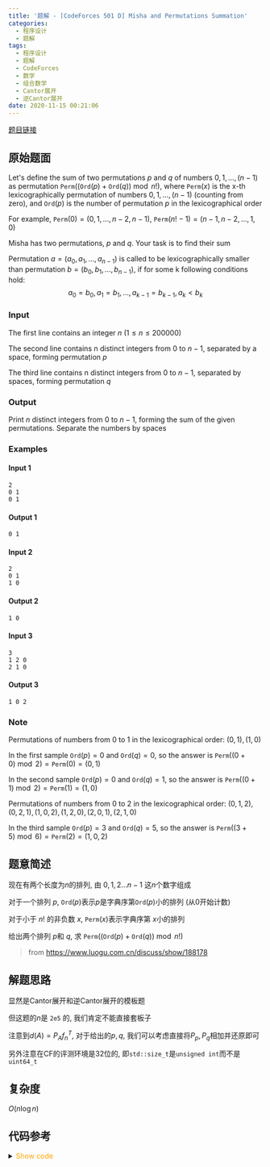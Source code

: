 ```yaml
---
title: '题解 - [CodeForces 501 D] Misha and Permutations Summation'
categories:
  - 程序设计
  - 题解
tags:
  - 程序设计
  - 题解
  - CodeForces
  - 数学
  - 组合数学
  - Cantor展开
  - 逆Cantor展开
date: 2020-11-15 00:21:06
---
```

[题目链接](https://codeforces.com/problemset/problem/501/D)

<!-- more -->

## 原始题面

Let's define the sum of two permutations $p$ and $q$ of numbers $0, 1, ..., (n - 1)$ as permutation $\texttt{Perm}((\texttt{Ord}(p)+\texttt{Ord}(q))\bmod n!)$, where $\texttt{Perm}(x)$ is the x-th lexicographically permutation of numbers $0, 1, ..., (n - 1)$ (counting from zero), and $\texttt{Ord}(p)$ is the number of permutation $p$ in the lexicographical order

For example, $\texttt{Perm}(0) = (0, 1, ..., n - 2, n - 1)$, $\texttt{Perm}(n! - 1) = (n - 1, n - 2, ..., 1, 0)$

Misha has two permutations, $p$ and $q$. Your task is to find their sum

Permutation $a = (a_0, a_1, ..., a_{n - 1})$ is called to be lexicographically smaller than permutation $b = (b_0, b_1, ..., b_{n - 1})$, if for some k following conditions hold:
$$a_0 = b_0, a_1 = b_1, ..., a_{k - 1} = b_{k - 1}, a_k < b_k$$

### Input

The first line contains an integer $n$ ($1 ≤ n ≤ 200 000$)

The second line contains n distinct integers from $0$ to $n - 1$, separated by a space, forming permutation $p$

The third line contains n distinct integers from $0$ to $n - 1$, separated by spaces, forming permutation $q$

### Output

Print $n$ distinct integers from $0$ to $n - 1$, forming the sum of the given permutations. Separate the numbers by spaces

### Examples

#### Input 1

```input1
2
0 1
0 1
```

#### Output 1

```output1
0 1
```

#### Input 2

```input2
2
0 1
1 0
```

#### Output 2

```output2
1 0
```

#### Input 3

```input3
3
1 2 0
2 1 0
```

#### Output 3

```output3
1 0 2
```

### Note

Permutations of numbers from $0$ to $1$ in the lexicographical order: $(0, 1), (1, 0)$

In the first sample $\texttt{Ord}(p) = 0$ and $\texttt{Ord}(q) = 0$, so the answer is $\texttt{Perm}((0+0)\bmod 2)=\texttt{Perm}(0)=(0, 1)$

In the second sample $\texttt{Ord}(p) = 0$ and $\texttt{Ord}(q) = 1$, so the answer is $\texttt{Perm}((0+1)\bmod 2)=\texttt{Perm}(1)=(1, 0)$

Permutations of numbers from $0$ to $2$ in the lexicographical order: $(0, 1, 2), (0, 2, 1), (1, 0, 2), (1, 2, 0), (2, 0, 1), (2, 1, 0)$

In the third sample $\texttt{Ord}(p) = 3$ and $\texttt{Ord}(q) = 5$, so the answer is $\texttt{Perm}((3+5)\bmod 6)=\texttt{Perm}(2)=(1, 0, 2)$

## 题意简述

现在有两个长度为$n$的排列, 由 $0,1,2...n-1$ 这$n$个数字组成

对于一个排列 $p$, $\texttt{Ord}(p)$表示$p$是字典序第$\texttt{Ord}(p)$小的排列 (从$0$开始计数)

对于小于 $n!$ 的非负数 $x$, $\texttt{Perm}(x)$表示字典序第 $x$小的排列

给出两个排列 $p$和 $q$, 求 $\texttt{Perm}((\texttt{Ord}(p)+\texttt{Ord}(q))\bmod n!)$

> from <https://www.luogu.com.cn/discuss/show/188178>

## 解题思路

显然是Cantor展开和逆Cantor展开的模板题

但这题的$n$是 `2e5` 的, 我们肯定不能直接套板子

注意到$d(A)=P_Af_n^T$, 对于给出的$p,q$, 我们可以考虑直接将$P_p,P_q$相加并还原即可

另外注意在CF的评测环境是32位的, 即`std::size_t`是`unsigned int`而不是`uint64_t`

## 复杂度

$O(n\log n)$

## 代码参考

<details>
<summary><font color='orange'>Show code</font></summary>

```cpp
/*
 * @Author: Tifa
 * @LastEditTime: 2020-11-15 01:07:29
 * @Description: 
 */

#include <bits/stdc++.h>
using namespace std;

namespace Cantor_expansion {
using std::size_t;
const size_t N = 2e5 + 5;

size_t n;

template <const std::size_t N = (std::size_t)1e6 + 5, typename T = std::ptrdiff_t>
class BIT {
  private:
    T tree[N];

    std::size_t lowbit(std::ptrdiff_t x) { return x & (-x); }

  public:
    BIT() { memset(tree, 0, sizeof(tree)); }

    void clear() { memset(tree, 0, sizeof(tree)); }

    void modify(std::size_t pos, T val = 1) {
        for (std::size_t i = pos; i < N; i += lowbit(i)) tree[i] += val;
    }
    T query(std::size_t pos) {
        T ret = 0;
        for (std::size_t i = pos; i; i = (std::ptrdiff_t)i - lowbit(i)) ret += tree[i];
        return ret;
    }
};
BIT<N> tr;

void main(size_t p[], size_t const a[], size_t n) {
    tr.clear();
    for (size_t i = n; i; --i) {
        p[i] = tr.query(a[i]);
        tr.modify(a[i]);
    }
}
}  // namespace Cantor_expansion

namespace inverse_Cantor_expansion {
using std::size_t;
const size_t N = 2e5 + 5;

size_t n;

// based on BIT, need discretization before using
template <const std::size_t N = (std::size_t)1e6 + 5>
class BT {
    std::size_t LOG_N;
    std::size_t tree[N];

    std::size_t lowbit(std::ptrdiff_t x) { return x & (-x); }

    void modify(std::size_t pos, std::size_t val = 1) {
        for (std::size_t i = pos; i < N; i += lowbit(i)) tree[i] += val;
    }
    std::size_t sum(std::size_t pos) {
        std::size_t ret = 0;
        for (std::size_t i = pos; i; i = (std::ptrdiff_t)i - lowbit(i)) ret += tree[i];
        return ret;
    }
    std::size_t query_rk(std::size_t pos) {
        std::size_t idx = 0;
        for (std::size_t i = LOG_N; ~i; --i) {
            idx += 1 << i;
            if (idx >= N || tree[idx] >= pos)
                idx -= 1 << i;
            else
                pos -= tree[idx];
        }
        return idx + 1;
    }

  public:
    BT() {
        memset(tree, 0, sizeof(tree));
        LOG_N = ceil(log2(N));
    }
    void clear() { memset(tree, 0, sizeof(tree)); }
    void insert(std::size_t pos) { modify(pos); }
    void remove(std::size_t pos) { modify(pos, -1); }
    std::size_t get_rank(std::size_t num) { return sum(num - 1) + 1; }
    std::size_t kth_num(std::size_t k) { return query_rk(k); }
    std::size_t pre(std::size_t num) { return query_rk(sum(num - 1)); }
    std::size_t suc(std::size_t num) { return query_rk(sum(num) + 1); }
};
BT<N> tr;

void main(size_t const p[], size_t a[], size_t n) {
    for (size_t i = 1; i <= n; ++i) tr.insert(i);
    for (size_t i = 1; i <= n; ++i) tr.remove(a[i] = tr.kth_num(p[i] + 1));
}
}  // namespace inverse_Cantor_expansion

const size_t N = 2e5 + 5;
size_t a[N], p[N], q[N];

int main() {

#ifndef ONLINE_JUDGE

#   clock_t _CLOCK_ST = clock();
#endif
    //======================================
    int n;
    scanf("%d", &n);
    for (int i = 1; i <= n; ++i) {
        scanf("%llu", a + i);
        ++a[i];
    }
    Cantor_expansion::main(p, a, n);
    for (int i = 1; i <= n; ++i) {
        scanf("%llu", a + i);
        ++a[i];
    }
    Cantor_expansion::main(q, a, n);
    for (size_t i = n; i; --i) p[i] += q[i];
    for (size_t i = n; i; --i) {
        p[i - 1] += p[i] / (n - i + 1);
        p[i] %= n - i + 1;
    }
    inverse_Cantor_expansion::main(p, a, n);
    for (int i = 1; i <= n; ++i) printf("%lu%c", --a[i], " \n"[i == n]);
        //======================================

#ifndef ONLINE_JUDGE
    std::cerr << "\n---\n"
              << "Time used: " << clock() - _CLOCK_ST << std::endl;

#endif
    return 0;
}
```

</details>
